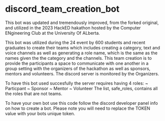 # discord_team_creation_bot

This bot was updated and tremendously improved, from the forked original, and utilized in the 2023 HackED hakathon hosted by the Computer ENgineering Club at the University Of ALberta.

This bot was utilized during the 24 event by 600 students and recent graduates to create their teams which includes creating a category, text and voice channels as well as generating a role name, which is the same as the names given the the category and the channels. This team creation is to provide the participants a space to communicate with one another in a group setting with the organizers of the hackathon as well as sponsors, mentors and volunteers. The discord server is monitored by the Organizers.

To have this bot used succesfully the server requires having 4 roles:
~ Particpant
~ Sponsor
~ Mentor
~ Volunteer
The list, safe_roles, contains all the roles that are not teams.
 
To have your own bot use this code follow the discord developer panel info on how to create a bot. Please note you will need to replace the TOKEN value with your bots unique token.

